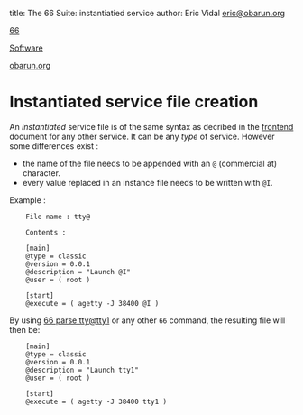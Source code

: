 title: The 66 Suite: instantiatied service
author: Eric Vidal <eric@obarun.org>

[66](index.html)

[Software](https://web.obarun.org/software)

[obarun.org](https://web.obarun.org)

# Instantiated service file creation

An *instantiated* service file is of the same syntax as decribed in the [frontend](66-frontend.html) document for any other service. It can be any *type* of service. However some differences exist :

- the name of the file needs to be appended with an `@` (commercial at) character.
- every value replaced in an instance file needs to be written with `@I`.

Example :

```
    File name : tty@

    Contents :

    [main]
    @type = classic
    @version = 0.0.1
    @description = "Launch @I"
    @user = ( root )

    [start]
    @execute = ( agetty -J 38400 @I )
```

By using [66 parse tty@tty1](66-parse.html) or any other `66` command, the resulting file will then be:

```
    [main]
    @type = classic
    @version = 0.0.1
    @description = "Launch tty1"
    @user = ( root )

    [start]
    @execute = ( agetty -J 38400 tty1 )
```
